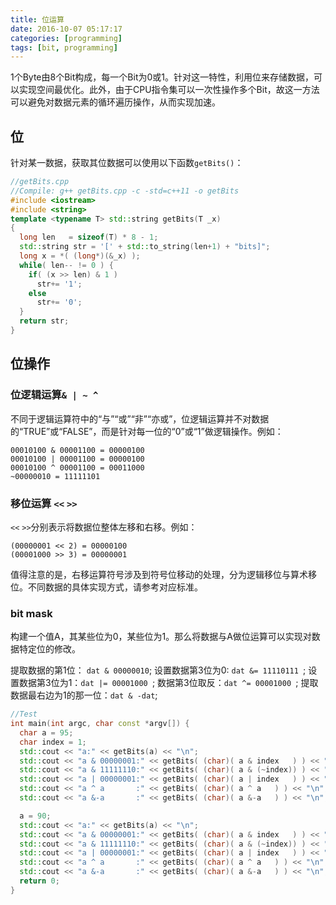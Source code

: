 ```yaml
---
title: 位运算
date: 2016-10-07 05:17:17
categories: [programming]
tags: [bit, programming]
---
```


1个Byte由8个Bit构成，每一个Bit为0或1。针对这一特性，利用位来存储数据，可以实现空间最优化。此外，由于CPU指令集可以一次性操作多个Bit，故这一方法可以避免对数据元素的循环遍历操作，从而实现加速。

<!--more-->

<!-- toc -->


## 位
针对某一数据，获取其位数据可以使用以下函数`getBits()`：
``` cpp
//getBits.cpp
//Compile: g++ getBits.cpp -c -std=c++11 -o getBits
#include <iostream>
#include <string>
template <typename T> std::string getBits(T _x)
{
  long len   = sizeof(T) * 8 - 1;
  std::string str = '[' + std::to_string(len+1) + "bits]";
  long x = *( (long*)(&_x) );
  while( len-- != 0 ) {
    if( (x >> len) & 1 )
      str+= '1';
    else
      str+= '0';
  }
  return str;
}
```

## 位操作

### 位逻辑运算`& | ~ ^`
不同于逻辑运算符中的“与”“或”“非”“亦或”，位逻辑运算并不对数据的“TRUE”或“FALSE”，而是针对每一位的“0”或“1”做逻辑操作。例如：

```
00010100 & 00001100 = 00000100
00010100 | 00001100 = 00000100
00010100 ^ 00001100 = 00011000
~00000010 = 11111101
```
### 移位运算 `<<` `>>`
`<<` `>>`分别表示将数据位整体左移和右移。例如：
```
(00000001 << 2) = 00000100
(00001000 >> 3) = 00000001
```
值得注意的是，右移运算符号涉及到符号位移动的处理，分为逻辑移位与算术移位。不同数据的具体实现方式，请参考对应标准。

### bit mask
构建一个值A，其某些位为0，某些位为1。那么将数据与A做位运算可以实现对数据特定位的修改。

提取数据的第1位： `dat & 00000010`;
设置数据第3位为0: `dat &= 11110111 `;
设置数据第3位为1：`dat |= 00001000 `;
数据第3位取反：`dat ^= 00001000 `;
提取数据最右边为1的那一位：`dat & -dat`;

``` cpp
//Test
int main(int argc, char const *argv[]) {
  char a = 95;
  char index = 1;
  std::cout << "a:" << getBits(a) << "\n";
  std::cout << "a & 00000001:" << getBits( (char)( a & index   ) ) << "\n";
  std::cout << "a & 11111110:" << getBits( (char)( a & (~index)) ) << "\n";
  std::cout << "a | 00000001:" << getBits( (char)( a | index   ) ) << "\n";
  std::cout << "a ^ a       :" << getBits( (char)( a ^ a   ) ) << "\n";
  std::cout << "a &-a       :" << getBits( (char)( a &-a   ) ) << "\n";

  a = 90;
  std::cout << "a:" << getBits(a) << "\n";
  std::cout << "a & 00000001:" << getBits( (char)( a & index   ) ) << "\n";
  std::cout << "a & 11111110:" << getBits( (char)( a & (~index)) ) << "\n";
  std::cout << "a | 00000001:" << getBits( (char)( a | index   ) ) << "\n";
  std::cout << "a ^ a       :" << getBits( (char)( a ^ a   ) ) << "\n";
  std::cout << "a &-a       :" << getBits( (char)( a &-a   ) ) << "\n";
  return 0;
}
```
